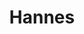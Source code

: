 ---
# Display name
title: "Hannes"

# Username (this should match the folder name and the name on publications)
authors:
- "hannes"

# Is this the primary user of the site?
superuser: false

# Role/position (e.g., Professor of Artificial Intelligence)
role: CEO

# Organizations/Affiliations
organizations:
- name: 
  url: ""

# Short bio (displayed in user profile at end of posts)
bio: 

# List each interest with a dash
interests:


# Social/Academic Networking
# For available icons, see: https://wowchemy.com/docs/page-builder/#icons
#   For an email link, use "fas" icon pack, "envelope" icon, and a link in the
#   form "mailto:your-email@example.com" or "#contact" for contact widget.
social:
- icon: envelope
  icon_pack: fas
  link: 'mailto:hannes.bluemel@mailbox.tu-dresden.de'  # For a direct email link, use "mailto:test@example.org".
- icon: linkedin
  icon_pack: fab
  link: www.linkedin.com/in/hannes-bluemel

# Link to a PDF of your resume/CV from the About widget.
# To enable, copy your resume/CV to `static/files/cv.pdf` and uncomment the lines below.
# - icon: cv
#   icon_pack: ai
#   link: files/cv.pdf

# Enter email to display Gravatar (if Gravatar enabled in Config)
email: ""

# Highlight the author in author lists? (true/false)
highlight_name: false

# Organizational groups that you belong to (for People widget)
#   Set this to `[]` or comment out if you are not using People widget.
user_groups:
- executives
---